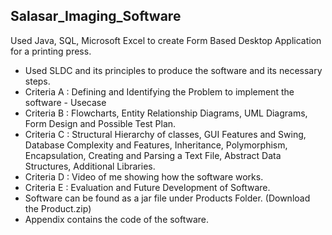 ## Salasar_Imaging_Software
Used Java, SQL, Microsoft Excel to create Form Based Desktop Application for a printing press. 
- Used SLDC and its principles to produce the software and its necessary steps. 
- Criteria A : Defining and Identifying the Problem to implement the software - Usecase 
- Criteria B : Flowcharts, Entity Relationship Diagrams, UML Diagrams, Form Design and Possible Test Plan. 
- Criteria C : Structural Hierarchy of classes, GUI Features and Swing, Database Complexity and Features, Inheritance, Polymorphism, Encapsulation, Creating and Parsing a Text File, Abstract Data Structures, Additional Libraries.
- Criteria D : Video of me showing how the software works. 
- Criteria E : Evaluation and Future Development of Software. 
- Software can be found as a jar file under Products Folder. (Download the Product.zip)
- Appendix contains the code of the software.

